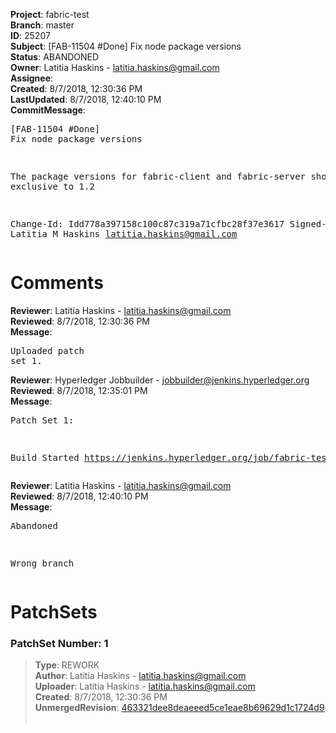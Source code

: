 <strong>Project</strong>: fabric-test<br><strong>Branch</strong>: master<br><strong>ID</strong>: 25207<br><strong>Subject</strong>: [FAB-11504 #Done] Fix node package versions<br><strong>Status</strong>: ABANDONED<br><strong>Owner</strong>: Latitia Haskins - latitia.haskins@gmail.com<br><strong>Assignee</strong>:<br><strong>Created</strong>: 8/7/2018, 12:30:36 PM<br><strong>LastUpdated</strong>: 8/7/2018, 12:40:10 PM<br><strong>CommitMessage</strong>:<br><pre>[FAB-11504 #Done] Fix node package versions

The package versions for fabric-client and
fabric-server should be exclusive to 1.2

Change-Id: Idd778a397158c100c87c319a71cfbc28f37e3617
Signed-off-by: Latitia M Haskins <latitia.haskins@gmail.com>
</pre><h1>Comments</h1><strong>Reviewer</strong>: Latitia Haskins - latitia.haskins@gmail.com<br><strong>Reviewed</strong>: 8/7/2018, 12:30:36 PM<br><strong>Message</strong>: <pre>Uploaded patch set 1.</pre><strong>Reviewer</strong>: Hyperledger Jobbuilder - jobbuilder@jenkins.hyperledger.org<br><strong>Reviewed</strong>: 8/7/2018, 12:35:01 PM<br><strong>Message</strong>: <pre>Patch Set 1:

Build Started https://jenkins.hyperledger.org/job/fabric-test-verify-x86_64/1675/</pre><strong>Reviewer</strong>: Latitia Haskins - latitia.haskins@gmail.com<br><strong>Reviewed</strong>: 8/7/2018, 12:40:10 PM<br><strong>Message</strong>: <pre>Abandoned

Wrong branch</pre><h1>PatchSets</h1><h3>PatchSet Number: 1</h3><blockquote><strong>Type</strong>: REWORK<br><strong>Author</strong>: Latitia Haskins - latitia.haskins@gmail.com<br><strong>Uploader</strong>: Latitia Haskins - latitia.haskins@gmail.com<br><strong>Created</strong>: 8/7/2018, 12:30:36 PM<br><strong>UnmergedRevision</strong>: [463321dee8deaeeed5ce1eae8b69629d1c1724d9](https://github.com/hyperledger-gerrit-archive/fabric-test/commit/463321dee8deaeeed5ce1eae8b69629d1c1724d9)<br><br></blockquote>